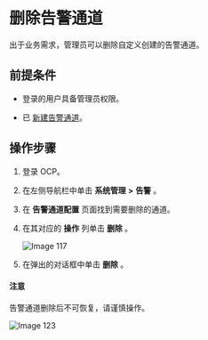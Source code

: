 删除告警通道
===========================

出于业务需求，管理员可以删除自定义创建的告警通道。

前提条件
-------------------------

* 登录的用户具备管理员权限。

* 已 [新建告警通道](../900.alert-management/800.create-alarm-channel-1.md)。

操作步骤
-------------------------

1. 登录 OCP。

2. 在左侧导航栏中单击 **系统管理** **\>** **告警** 。

3. 在 **告警通道配置** 页面找到需要删除的通道。

4. 在其对应的 **操作** 列单击 **删除** 。

   ![Image 117](https://help-static-aliyun-doc.aliyuncs.com/assets/img/zh-CN/2681299461/p430118.png)

5. 在弹出的对话框中单击 **删除** 。

  <main id="notice" type='notice'>
    <h4>注意</h4>
    <p>告警通道删除后不可恢复，请谨慎操作。</p>
  </main>

   ![Image 123](https://help-static-aliyun-doc.aliyuncs.com/assets/img/zh-CN/1706929461/p425871.png)
